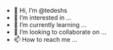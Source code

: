 - 👋 Hi, I’m @tedeshs
- 👀 I’m interested in ...
- 🌱 I’m currently learning ...
- 💞️ I’m looking to collaborate on ...
- 📫 How to reach me ...

<!---
tedeshs/tedeshs is a ✨ special ✨ repository because its `README.md` (this file) appears on your GitHub profile.
You can click the Preview link to take a look at your changes.
--->
